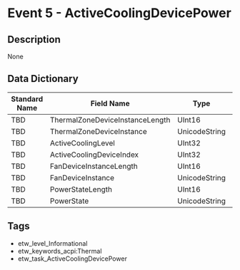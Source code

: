 # Event 5 - ActiveCoolingDevicePower

## Description
None

## Data Dictionary
|Standard Name|Field Name|Type|Description|Sample Value|
|---|---|---|---|---|
|TBD|ThermalZoneDeviceInstanceLength|UInt16|None|`None`|
|TBD|ThermalZoneDeviceInstance|UnicodeString|None|`None`|
|TBD|ActiveCoolingLevel|UInt32|None|`None`|
|TBD|ActiveCoolingDeviceIndex|UInt32|None|`None`|
|TBD|FanDeviceInstanceLength|UInt16|None|`None`|
|TBD|FanDeviceInstance|UnicodeString|None|`None`|
|TBD|PowerStateLength|UInt16|None|`None`|
|TBD|PowerState|UnicodeString|None|`None`|

## Tags
* etw_level_Informational
* etw_keywords_acpi:Thermal
* etw_task_ActiveCoolingDevicePower